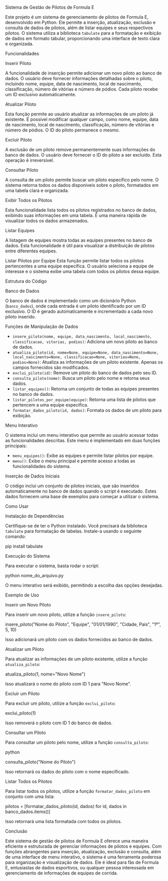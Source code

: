 Sistema de Gestão de Pilotos de Formula E

Este projeto é um sistema de gerenciamento de pilotos de Formula E, desenvolvido em Python. Ele permite a inserção, atualização, exclusão e consulta de dados de pilotos, além de listar equipes e seus respectivos pilotos. O sistema utiliza a biblioteca `tabulate` para a formatação e exibição de dados em formato tabular, proporcionando uma interface de texto clara e organizada.

Funcionalidades

Inserir Piloto

A funcionalidade de inserção permite adicionar um novo piloto ao banco de dados. O usuário deve fornecer informações detalhadas sobre o piloto, incluindo nome, equipe, data de nascimento, local de nascimento, classificação, número de vitórias e número de pódios. Cada piloto recebe um ID exclusivo automaticamente.

Atualizar Piloto

Esta função permite ao usuário atualizar as informações de um piloto já existente. É possível modificar qualquer campo, como nome, equipe, data de nascimento, local de nascimento, classificação, número de vitórias e número de pódios. O ID do piloto permanece o mesmo.

Excluir Piloto

A exclusão de um piloto remove permanentemente suas informações do banco de dados. O usuário deve fornecer o ID do piloto a ser excluído. Esta operação é irreversível.

Consultar Piloto

A consulta de um piloto permite buscar um piloto específico pelo nome. O sistema retorna todos os dados disponíveis sobre o piloto, formatados em uma tabela clara e organizada.

Exibir Todos os Pilotos

Esta funcionalidade lista todos os pilotos registrados no banco de dados, exibindo suas informações em uma tabela. É uma maneira rápida de visualizar todos os dados armazenados.

Listar Equipes

A listagem de equipes mostra todas as equipes presentes no banco de dados. Esta funcionalidade é útil para visualizar a distribuição de pilotos entre diferentes equipes.

Listar Pilotos por Equipe
Esta função permite listar todos os pilotos pertencentes a uma equipe específica. O usuário seleciona a equipe de interesse e o sistema exibe uma tabela com todos os pilotos dessa equipe.

Estrutura do Código

Banco de Dados

O banco de dados é implementado como um dicionário Python (`banco_dados`), onde cada entrada é um piloto identificado por um ID exclusivo. O ID é gerado automaticamente e incrementado a cada novo piloto inserido.

Funções de Manipulação de Dados

- `insere_piloto(nome, equipe, data_nascimento, local_nascimento, classificacao, vitorias, podios)`: Adiciona um novo piloto ao banco de dados.
- `atualiza_piloto(id, nome=None, equipe=None, data_nascimento=None, local_nascimento=None, classificacao=None, vitorias=None, podios=None)`: Atualiza as informações de um piloto existente. Apenas os campos fornecidos são modificados.
- `exclui_piloto(id)`: Remove um piloto do banco de dados pelo seu ID.
- `consulta_piloto(nome)`: Busca um piloto pelo nome e retorna seus dados.
- `listar_equipes()`: Retorna um conjunto de todas as equipes presentes no banco de dados.
- `listar_pilotos_por_equipe(equipe)`: Retorna uma lista de pilotos que pertencem a uma equipe específica.
- `formatar_dados_piloto(id, dados)`: Formata os dados de um piloto para exibição.

Menu Interativo

O sistema inclui um menu interativo que permite ao usuário acessar todas as funcionalidades descritas. Este menu é implementado em duas funções principais:
- `menu_equipes()`: Exibe as equipes e permite listar pilotos por equipe.
- `menu()`: Exibe o menu principal e permite acesso a todas as funcionalidades do sistema.

Inserção de Dados Iniciais

O código inclui um conjunto de pilotos iniciais, que são inseridos automaticamente no banco de dados quando o script é executado. Estes dados fornecem uma base de exemplos para começar a utilizar o sistema.

Como Usar

Instalação de Dependências

Certifique-se de ter o Python instalado. Você precisará da biblioteca `tabulate` para formatação de tabelas. Instale-a usando o seguinte comando:

pip install tabulate

Execução do Sistema

Para executar o sistema, basta rodar o script:

python nome_do_arquivo.py

O menu interativo será exibido, permitindo a escolha das opções desejadas.

Exemplo de Uso

Inserir um Novo Piloto

Para inserir um novo piloto, utilize a função `insere_piloto`:

insere_piloto("Nome do Piloto", "Equipe", "01/01/1990", "Cidade, País", "1º", 5, 10)

Isso adicionará um piloto com os dados fornecidos ao banco de dados.

Atualizar um Piloto

Para atualizar as informações de um piloto existente, utilize a função `atualiza_piloto`:

atualiza_piloto(1, nome="Novo Nome")

Isso atualizará o nome do piloto com ID 1 para "Novo Nome".

Excluir um Piloto

Para excluir um piloto, utilize a função `exclui_piloto`:

exclui_piloto(1)

Isso removerá o piloto com ID 1 do banco de dados.

Consultar um Piloto

Para consultar um piloto pelo nome, utilize a função `consulta_piloto`:

python

consulta_piloto("Nome do Piloto")

Isso retornará os dados do piloto com o nome especificado.

Listar Todos os Pilotos

Para listar todos os pilotos, utilize a função `formatar_dados_piloto` em conjunto com uma lista:

pilotos = [formatar_dados_piloto(id, dados) for id, dados in banco_dados.items()]

Isso retornará uma lista formatada com todos os pilotos.

Conclusão

Este sistema de gestão de pilotos de Formula E oferece uma maneira eficiente e estruturada de gerenciar informações de pilotos e equipes. Com funções abrangentes para inserção, atualização, exclusão e consulta, além de uma interface de menu interativo, o sistema é uma ferramenta poderosa para organização e visualização de dados. Ele é ideal para fãs de Formula E, entusiastas de dados esportivos, ou qualquer pessoa interessada em gerenciamento de informações de equipes de corrida.

